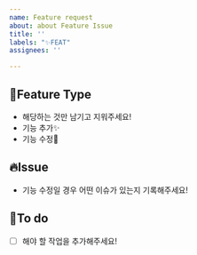 ```yaml
---
name: Feature request
about: about Feature Issue
title: ''
labels: "✨FEAT"
assignees: ''

---
```


## 💙Feature Type
- 해당하는 것만 남기고 지워주세요!
- 기능 추가✨
- 기능 수정🔨

## 🔥Issue
- 기능 수정일 경우 어떤 이슈가 있는지 기록해주세요!

## 📝To do
- [ ] 해야 할 작업을 추가해주세요!
